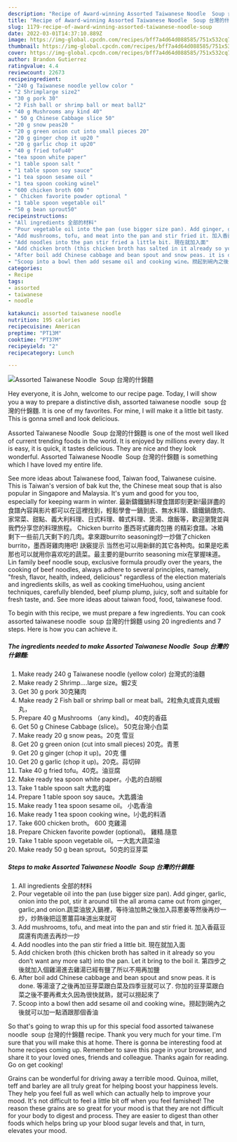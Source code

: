 ```yaml
---
description: "Recipe of Award-winning Assorted Taiwanese Noodle  Soup 台灣的什錦麵"
title: "Recipe of Award-winning Assorted Taiwanese Noodle  Soup 台灣的什錦麵"
slug: 1179-recipe-of-award-winning-assorted-taiwanese-noodle-soup
date: 2022-03-01T14:37:10.889Z
image: https://img-global.cpcdn.com/recipes/bff7a4d64d088585/751x532cq70/assorted-taiwanese-noodle-soup-台灣的什錦麵-recipe-main-photo.jpg
thumbnail: https://img-global.cpcdn.com/recipes/bff7a4d64d088585/751x532cq70/assorted-taiwanese-noodle-soup-台灣的什錦麵-recipe-main-photo.jpg
cover: https://img-global.cpcdn.com/recipes/bff7a4d64d088585/751x532cq70/assorted-taiwanese-noodle-soup-台灣的什錦麵-recipe-main-photo.jpg
author: Brandon Gutierrez
ratingvalue: 4.4
reviewcount: 22673
recipeingredient:
- "240 g Taiwanese noodle yellow color "
- "2 Shrimplarge size2"
- "30 g pork 30"
- "2 Fish ball or shrimp ball or meat ball2"
- "40 g Mushrooms any kind 40"
- " 50 g Chinese Cabbage slice 50"
- "20 g snow peas20 "
- "20 g green onion cut into small pieces 20"
- "20 g ginger chop it up20 "
- "20 g garlic chop it up20"
- "40 g fried tofu40"
- "tea spoon white paper"
- "1 table spoon salt "
- "1 table spoon soy sauce"
- "1 tea spoon sesame oil "
- "1 tea spoon cooking winel"
- "600 chicken broth 600 "
- " Chicken favorite powder optional "
- "1 table spoon vegetable oil"
- "50 g bean sprout50"
recipeinstructions:
- "All ingredients 全部的材料"
- "Pour vegetable oil into the pan (use bigger size pan). Add ginger, garlic, onion into the pot, stir it around till the all aroma came out from ginger, garlic,and onion.蔬菜油放入鍋裡，等待油加熱之後加入蒜蔥姜等然後再炒一炒，炒熱後把這蔥薑蒜味道出來就可"
- "Add mushrooms, tofu, and meat into the pan and stir fried it. 加入香菇豆腐還有肉進去再炒一炒"
- "Add noodles into the pan stir fried a little bit. 現在就加入面"
- "Add chicken broth (this chicken broth has salted in it already so you don’t want any more salt) into the pan. Let it bring to the boil it. 第四步之後就加入個雞湯進去雞湯已經有鹽了所以不用再加鹽"
- "After boil add Chinese cabbage and bean spout and snow peas. it is done. 等湯滾了之後再加豆芽菜跟白菜及四季豆就可以了. 你加的豆芽菜跟白菜之後不要再煮太久因為很快就熟，就可以撈起來了"
- "Scoop into a bowl then add sesame oil and cooking wine。撈起到碗內之後就可以加一點酒跟那個香油"
categories:
- Recipe
tags:
- assorted
- taiwanese
- noodle

katakunci: assorted taiwanese noodle 
nutrition: 195 calories
recipecuisine: American
preptime: "PT13M"
cooktime: "PT37M"
recipeyield: "2"
recipecategory: Lunch

---
```



![Assorted Taiwanese Noodle  Soup 台灣的什錦麵](https://img-global.cpcdn.com/recipes/bff7a4d64d088585/751x532cq70/assorted-taiwanese-noodle-soup-台灣的什錦麵-recipe-main-photo.jpg)

Hey everyone, it is John, welcome to our recipe page. Today, I will show you a way to prepare a distinctive dish, assorted taiwanese noodle  soup 台灣的什錦麵. It is one of my favorites. For mine, I will make it a little bit tasty. This is gonna smell and look delicious.

Assorted Taiwanese Noodle  Soup 台灣的什錦麵 is one of the most well liked of current trending foods in the world. It is enjoyed by millions every day. It is easy, it is quick, it tastes delicious. They are nice and they look wonderful. Assorted Taiwanese Noodle  Soup 台灣的什錦麵 is something which I have loved my entire life.

See more ideas about Taiwanese food, Taiwan food, Taiwanese cuisine. This is Taiwan&#39;s version of bak kut the, the Chinese meat soup that is also popular in Singapore and Malaysia. It&#39;s yum and good for you too, especially for keeping warm in winter. 最新鑄鐵鍋料理食譜即刻更新!最詳盡的食譜內容與影片都可以在這裡找到，輕鬆學會一鍋到底、無水料理、鑄鐵鍋燉肉、家常菜、甜點、義大利料理、日式料理、韓式料理、煲湯、燉飯等，歡迎瀏覽並與我們分享您的料理旅程。 Chicken burrito 墨西哥式雞肉包捲 的精彩食譜。冰箱剩下一些前几天剩下的几肉。拿來跟burrito seasoning炒一炒做了chicken burrito，墨西哥雞肉捲吧! 訣竅提示 当然也可以用新鲜的其它各种肉。如果是吃素那也可以就用你喜欢吃的蔬菜。最主要的是burrito seasoning mix在掌握味道。 Lin family beef noodle soup, exclusive formula proudly over the years, the cooking of beef noodles, always adhere to several principles, namely, &#34;fresh, flavor, health, indeed, delicious&#34; regardless of the election materials and ingredients skills, as well as cooking timeHuohou, using ancient techniques, carefully blended, beef plump plump, juicy, soft and suitable for fresh taste, and. See more ideas about taiwan food, food, taiwanese food.


To begin with this recipe, we must prepare a few ingredients. You can cook assorted taiwanese noodle  soup 台灣的什錦麵 using 20 ingredients and 7 steps. Here is how you can achieve it.

<!--inarticleads1-->

##### The ingredients needed to make Assorted Taiwanese Noodle  Soup 台灣的什錦麵:

1. Make ready 240 g Taiwanese noodle (yellow color) 台灣式的油麵
1. Make ready 2 Shrimp....large size。蝦2支
1. Get 30 g pork 30克豬肉
1. Make ready 2 Fish ball or shrimp ball or meat ball。2粒魚丸或貢丸或蝦丸，
1. Prepare 40 g Mushrooms （any kind)。 40克的香菇
1. Get  50 g Chinese Cabbage (slice)。 50克台灣小白菜
1. Make ready 20 g snow peas。20克 雪豆
1. Get 20 g green onion (cut into small pieces) 20克。青蔥
1. Get 20 g ginger (chop it up)。20克 僵
1. Get 20 g garlic (chop it up)。20克。蒜切碎
1. Take 40 g fried tofu。40克。油豆腐
1. Make ready tea spoon white paper。小匙的白胡椒
1. Take 1 table spoon salt 大匙的塩
1. Prepare 1 table spoon soy sauce。大匙醬油
1. Make ready 1 tea spoon sesame oil。 小匙香油
1. Make ready 1 tea spoon cooking wine。l小匙的料酒
1. Take 600 chicken broth。 600 克雞湯
1. Prepare  Chicken favorite powder (optional)。 雞精.隨意
1. Take 1 table spoon vegetable oil。一大匙大蔬菜油
1. Make ready 50 g bean sprout。50克的豆芽菜




<!--inarticleads2-->

##### Steps to make Assorted Taiwanese Noodle  Soup 台灣的什錦麵:

1. All ingredients 全部的材料
1. Pour vegetable oil into the pan (use bigger size pan). Add ginger, garlic, onion into the pot, stir it around till the all aroma came out from ginger, garlic,and onion.蔬菜油放入鍋裡，等待油加熱之後加入蒜蔥姜等然後再炒一炒，炒熱後把這蔥薑蒜味道出來就可
1. Add mushrooms, tofu, and meat into the pan and stir fried it. 加入香菇豆腐還有肉進去再炒一炒
1. Add noodles into the pan stir fried a little bit. 現在就加入面
1. Add chicken broth (this chicken broth has salted in it already so you don’t want any more salt) into the pan. Let it bring to the boil it. 第四步之後就加入個雞湯進去雞湯已經有鹽了所以不用再加鹽
1. After boil add Chinese cabbage and bean spout and snow peas. it is done. 等湯滾了之後再加豆芽菜跟白菜及四季豆就可以了. 你加的豆芽菜跟白菜之後不要再煮太久因為很快就熟，就可以撈起來了
1. Scoop into a bowl then add sesame oil and cooking wine。撈起到碗內之後就可以加一點酒跟那個香油




So that's going to wrap this up for this special food assorted taiwanese noodle  soup 台灣的什錦麵 recipe. Thank you very much for your time. I'm sure that you will make this at home. There is gonna be interesting food at home recipes coming up. Remember to save this page in your browser, and share it to your loved ones, friends and colleague. Thanks again for reading. Go on get cooking!

Grains can be wonderful for driving away a terrible mood. Quinoa, millet, teff and barley are all truly great for helping boost your happiness levels. They help you feel full as well which can actually help to improve your mood. It's not difficult to feel a little bit off when you feel famished! The reason these grains are so great for your mood is that they are not difficult for your body to digest and process. They are easier to digest than other foods which helps bring up your blood sugar levels and that, in turn, elevates your mood.
